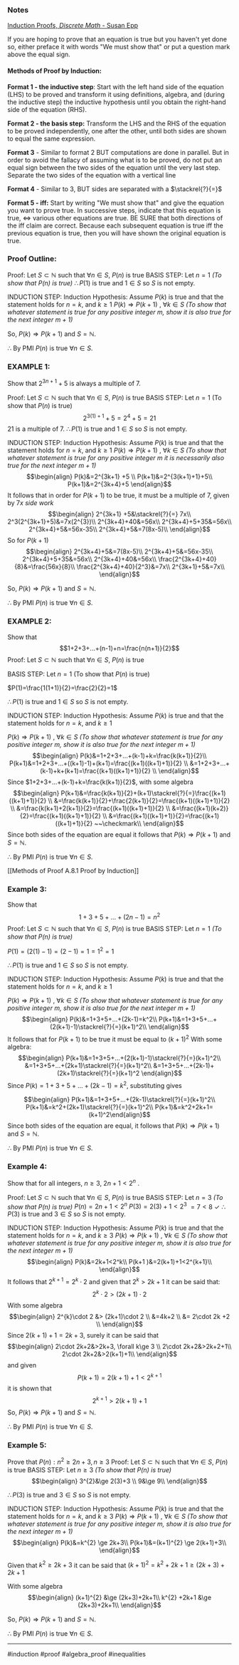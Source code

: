 ### Notes
[Induction Proofs, *Discrete Math* - Susan Epp](https://drive.google.com/file/d/1wTR6FQJE1Lv_3CG9ghrWdrpjR_CRfupc/view?usp=sharing)

If you are hoping to prove that an equation is true but you haven't yet done so, either preface it with words "We must show that" or put a question mark above the equal sign.

#### Methods of Proof by Induction:
**Format 1 - the inductive step**: Start with the left hand side of the equation (LHS) to be proved and transform it using definitions, algebra, and (during the inductive step) the inductive hypothesis until you  obtain the right-hand side of the equation (RHS).

**Format 2 - the basis step:** Transform the LHS and the RHS of the equation to be proved independently, one after the other, until both sides are shown to equal the same expression. 

**Format 3** - Similar to format 2 BUT computations are done in parallel. But in order to avoid the fallacy of assuming what is to be proved, do not put an equal sign between the two sides of the equation until the very last step. Separate the two sides of the equation with a vertical line

**Format 4** - Similar to 3, BUT sides are separated with a $\stackrel{?}{=}$ 

**Format 5 - iff:** Start by writing "We must show that" and give the equation you want to prove true. In successive steps, indicate that this equation is true, $\iff$ various other equations are true. BE SURE that both directions of the iff claim are correct. Because each subsequent equation is true iff the previous equation is true, then you will have shown the original equation is true. 

### Proof Outline:
Proof: Let $S\subset \mathbb{N}$ such that $\forall n \in S$, $P(n)$ is true 
BASIS STEP:
Let $n=1$ *(To show that $P(n)$ is true)* 
$\therefore P(1)$ is true and $1\in S$ so $S$ is not empty.

INDUCTION STEP: 
Induction Hypothesis: Assume $P(k)$ is true and that the statement holds for $n=k$, and $k \ge 1$
$P(k) \Rightarrow P(k+1)$ , $\forall k \in S$ 
*(To show that whatever statement is true for any positive integer $m$, show it is also true for the next integer $m+1$)*

So, $P(k)\Rightarrow P(k+1)$ and $S=\mathbb{N}$. 

$\therefore$ By PMI $P(n)$ is true $\forall n \in S$.

### EXAMPLE 1:
Show that $2^{3n+1} +5$ is always a multiple of 7.

Proof: Let $S\subset \mathbb{N}$ such that $\forall n \in S$, $P(n)$ is true 
BASIS STEP:
Let $n=1$ (To show that $P(n)$ is true) 
$$2^{3(1)+1}+5=2^{4}+5=21$$
21 is a multiple of 7. 
$\therefore P(1)$ is true and $1\in S$ so $S$ is not empty.

INDUCTION STEP: 
Induction Hypothesis: Assume $P(k)$ is true and that the statement holds for $n=k$, and $k\ge 1$
$P(k) \Rightarrow P(k+1)$ , $\forall k \in S$ 
*(To show that whatever statement is true for any positive integer $m$ it is necessarily also true for the next integer $m+1$)*
$$\begin{align}
P(k)&=2^{3k+1} +5 \\
P(k+1)&=2^{3(k+1)+1}+5\\
P(k+1)&=2^{3k+4}+5
\end{align}$$
It follows that in order for $P(k+1)$ to be true, it must be a multiple of 7, given by $7x$
*side work*
$$\begin{align}
2^{3k+1} +5&\stackrel{?}{=} 7x\\
2^3(2^{3k+1}+5)&=7x(2^{3})\\
2^{3k+4}+40&=56x\\
2^{3k+4}+5+35&=56x\\
2^{3k+4}+5&=56x-35\\
2^{3k+4}+5&=7(8x-5)\\
\end{align}$$
So for $P(k+1)$
$$\begin{align}
2^{3k+4}+5&=7(8x-5)\\
2^{3k+4}+5&=56x-35\\
2^{3k+4}+5+35&=56x\\
2^{3k+4}+40&=56x\\
\frac{2^{3k+4}+40}{8}&=\frac{56x}{8}\\
\frac{2^{3k+4}+40}{2^3}&=7x\\
2^{3k+1}+5&=7x\\
\end{align}$$

So, $P(k)\Rightarrow P(k+1)$ and $S=\mathbb{N}$. 

$\therefore$ By PMI $P(n)$ is true $\forall n \in S$.
### EXAMPLE 2: 
Show that $$1+2+3+...+(n-1)+n=\frac{n(n+1)}{2}$$Proof: Let $S\subset \mathbb{N}$ such that $\forall n \in S$, $P(n)$ is true 

BASIS STEP:
Let $n=1$ (To show that $P(n)$ is true) 

$P(1)=\frac{1(1+1)}{2}=\frac{2}{2}=1$

$\therefore P(1)$ is true and $1\in S$ so $S$ is not empty.


INDUCTION STEP: 
Induction Hypothesis: Assume $P(k)$ is true and that the statement holds for $n=k$, and $k\ge 1$

$P(k) \Rightarrow P(k+1)$ , $\forall k \in S$ 
*(To show that whatever statement is true for any positive integer $m$, show it is also true for the next integer $m+1$)*
$$\begin{align}
P(k)&=1+2+3+...+(k-1)+k=\frac{k(k+1)}{2}\\
P(k+1)&=1+2+3+...+((k+1)-1)+(k+1)=\frac{(k+1)((k+1)+1)}{2} \\
&=1+2+3+...+(k-1)+k+(k+1)=\frac{(k+1)((k+1)+1)}{2} \\
\end{align}$$
Since $1+2+3+...+(k-1)+k=\frac{k(k+1)}{2}$, with some algebra
$$\begin{align}
P(k+1)&=\frac{k(k+1)}{2}+(k+1)\stackrel{?}{=}\frac{(k+1)((k+1)+1)}{2} \\
&=\frac{k(k+1)}{2}+\frac{2(k+1)}{2}=\frac{(k+1)((k+1)+1)}{2} \\
&=\frac{k(k+1)+2(k+1)}{2}=\frac{(k+1)((k+1)+1)}{2} \\
&=\frac{(k+1)(k+2)}{2}=\frac{(k+1)((k+1)+1)}{2} \\
&=\frac{(k+1)((k+1)+1)}{2}=\frac{(k+1)((k+1)+1)}{2} ~~\checkmark\\
\end{align}$$
Since both sides of the equation are equal it follows that
$P(k)\Rightarrow P(k+1)$ and $S=\mathbb{N}$. 

$\therefore$ By PMI $P(n)$ is true $\forall n \in S$.

[[Methods of Proof A.8.1 Proof by Induction]]
### Example 3:
Show that $$1+3+5+...+(2n-1)=n^2$$
Proof: Let $S\subset \mathbb{N}$ such that $\forall n \in S$, $P(n)$ is true 
BASIS STEP:
Let $n=1$ *(To show that $P(n)$ is true)* 

$P(1)=(2(1)-1)=(2-1)=1=1^2=1$

$\therefore P(1)$ is true and $1\in S$ so $S$ is not empty.

INDUCTION STEP: 
Induction Hypothesis: Assume $P(k)$ is true and that the statement holds for $n=k$, and $k\ge 1$

$P(k) \Rightarrow P(k+1)$ , $\forall k \in S$ 
*(To show that whatever statement is true for any positive integer $m$, show it is also true for the next integer $m+1$)*
$$\begin{align}
P(k)&=1+3+5+...+(2k-1)=k^2\\
P(k+1)&=1+3+5+...+(2(k+1)-1)\stackrel{?}{=}(k+1)^2\\
\end{align}$$
It follows that for $P(k+1)$ to be true it must be equal to $(k+1)^2$
With some algebra:
$$\begin{align}
P(k+1)&=1+3+5+...+(2(k+1)-1)\stackrel{?}{=}(k+1)^2\\
&=1+3+5+...+(2k+1)\stackrel{?}{=}(k+1)^2\\
&=1+3+5+...+(2k-1)+(2k+1)\stackrel{?}{=}(k+1)^2
\end{align}$$
Since $P(k)=1+3+5+...+(2k-1)=k^2$, substituting gives

$$\begin{align}
P(k+1)&=1+3+5+...+(2k-1)\stackrel{?}{=}(k+1)^2\\
P(k+1)&=k^2+(2k+1)\stackrel{?}{=}(k+1)^2\\
P(k+1)&=k^2+2k+1=(k+1)^2\end{align}$$
Since both sides of the equation are equal, it follows that
$P(k)\Rightarrow P(k+1)$ and $S=\mathbb{N}$. 

$\therefore$ By PMI $P(n)$ is true $\forall n \in S$.
### Example 4: 
Show that for all integers, $n\ge 3$, $2n+1 < 2^n$ .

Proof: Let $S\subset \mathbb{N}$ such that $\forall n \in S$, $P(n)$ is true 
BASIS STEP:
Let $n=3$ *(To show that $P(n)$ is true)* 
$P(n)=2n+1<2^n$
$P(3)=2(3)+1<2^{3}$
$=7<8~\checkmark$
$\therefore P(3)$ is true and $3\in S$ so $S$ is not empty.

INDUCTION STEP: 
Induction Hypothesis: Assume $P(k)$ is true and that the statement holds for $n=k$, and $k \ge 3$
$P(k) \Rightarrow P(k+1)$ , $\forall k \in S$ 
*(To show that whatever statement is true for any positive integer $m$, show it is also true for the next integer $m+1$)*
$$\begin{align}
P(k)&=2k+1<2^k\\
P(k+1 )&=2(k+1)+1<2^{k+1}\\
\end{align}$$
It follows that $2^{k+1}=2^{k} \cdot 2$ and given that $2^{k}>2k+1$ it can be said that: $$2^{k}\cdot 2 > (2k+1)\cdot 2$$With some algebra
$$\begin{align}
2^{k}\cdot 2 &> (2k+1)\cdot 2 \\
&=4k+2 \\
&= 2\cdot 2k +2 \\
\end{align}$$
Since $2(k+1)+1=2k+3$, surely it can be said that 
$$\begin{align}
2\cdot 2k+2&>2k+3, \forall k\ge 3 \\
2\cdot 2k+2&>2k+2+1\\
2\cdot 2k+2&>2(k+1)+1\\
\end{align}$$ 
and given $$P(k+1 )=2(k+1)+1<2^{k+1}$$
 it is shown that $$2^{k+1}>2(k+1)+1$$
So, $P(k)\Rightarrow P(k+1)$ and $S=\mathbb{N}$. 

$\therefore$ By PMI $P(n)$ is true $\forall n \in S$.




### Example 5: 
Prove that $P(n): n^{2}\ge 2n+3, n\ge 3$
Proof: Let $S\subset \mathbb{N}$ such that $\forall n \in S$, $P(n)$ is true 
BASIS STEP:
Let $n\ge 3$ *(To show that $P(n)$ is true)* 
$$\begin{align}
3^{2}&\ge 2(3)+3 \\
9&\ge 9\\
\end{align}$$

$\therefore P(3)$ is true and $3\in S$ so $S$ is not empty.

INDUCTION STEP: 
Induction Hypothesis: Assume $P(k)$ is true and that the statement holds for $n=k$, and $k \ge 3$
$P(k) \Rightarrow P(k+1)$ , $\forall k \in S$ 
*(To show that whatever statement is true for any positive integer $m$, show it is also true for the next integer $m+1$)*
$$\begin{align}
P(k)&=k^{2} \ge 2k+3\\
P(k+1)&=(k+1)^{2} \ge 2(k+1)+3\\
\end{align}$$

Given that $k^{2} \ge 2k+3$ it can be said that  $(k+1)^{2}=k^{2}+2k +1 \ge (2k+3)+2k+1$

With some algebra
$$\begin{align}
(k+1)^{2} &\ge (2k+3)+2k+1\\
k^{2} +2k+1 &\ge (2k+3)+2k+1\\
\end{align}$$


So, $P(k)\Rightarrow P(k+1)$ and $S=\mathbb{N}$. 

$\therefore$ By PMI $P(n)$ is true $\forall n \in S$.


---



#induction #proof #algebra_proof #inequalities 